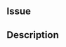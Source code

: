 <!-- Hy 👋 and thanks for your pull request -->
<!-- Give some short and precise overview here, you can add more details in the Description section -->

## Issue

<!-- If there is an issue for your PR (it should!) please reference it here -->

## Description

<!-- Write some useful and concise decription about what your PR changes / implements / does -->
